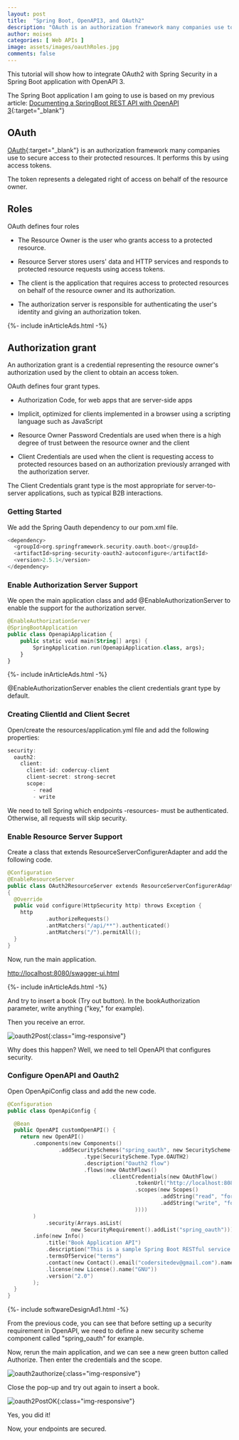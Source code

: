```yaml
---
layout: post
title:  "Spring Boot, OpenAPI3, and OAuth2"
description: "OAuth is an authorization framework many companies use to secure access to its protected resources."
author: moises
categories: [ Web APIs ]
image: assets/images/oauthRoles.jpg
comments: false
---
```


This tutorial will show how to integrate OAuth2 with Spring Security in a Spring Boot application with OpenAPI 3.

The Spring Boot application I am going to use is based on my previous article: [Documenting a SpringBoot REST API with OpenAPI 3](https://codersite.dev/documenting-rest-api-openapi3/){:target="_blank"}

## OAuth

[OAuth](https://datatracker.ietf.org/doc/html/rfc6749){:target="_blank"} is an authorization framework many companies use to secure access to their protected resources. It performs this by using access tokens.

The token represents a delegated right of access on behalf of the resource owner.

## Roles

OAuth defines four roles

- The Resource Owner is the user who grants access to a protected resource.

- Resource Server stores users' data and HTTP services and responds to protected resource requests using access tokens.

- The client is the application that requires access to protected resources on behalf of the resource owner and its authorization.

- The authorization server is responsible for authenticating the user's identity and giving an authorization token.

<div>
{%- include inArticleAds.html -%}
</div>

## Authorization grant

An authorization grant is a credential representing the resource owner's authorization used by the client to obtain an access token.

OAuth defines four grant types.

- Authorization Code, for web apps that are server-side apps

- Implicit, optimized for clients implemented in a browser using a scripting language such as JavaScript

- Resource Owner Password Credentials are used when there is a high degree of trust between the resource owner and the client

- Client Credentials are used when the client is requesting access to protected resources based on an authorization previously arranged with the authorization server.

The  Client Credentials grant type is the most appropriate for server-to-server applications, such as typical B2B interactions.

### Getting Started

We add the Spring Oauth dependency to our pom.xml file.

```kotlin
<dependency>
  <groupId>org.springframework.security.oauth.boot</groupId>
  <artifactId>spring-security-oauth2-autoconfigure</artifactId>
  <version>2.5.1</version>
</dependency>
```

### Enable Authorization Server Support

We open the main application class and add @EnableAuthorizationServer to enable the support for the authorization server. 

```kotlin
@EnableAuthorizationServer
@SpringBootApplication
public class OpenapiApplication {
	public static void main(String[] args) {
		SpringApplication.run(OpenapiApplication.class, args);
	}
}
```

<div>
{%- include inArticleAds.html -%}
</div>

@EnableAuthorizationServer enables the client credentials grant type by default.

### Creating ClientId and Client Secret

Open/create the resources/application.yml file and add the following properties:

```kotlin
security:
  oauth2:
    client:
      client-id: codercuy-client
      client-secret: strong-secret
      scope:
        - read
        - write
```

We need to tell Spring which endpoints -resources- must be authenticated. Otherwise, all requests will skip security.

### Enable Resource Server Support

Create a class that extends ResourceServerConfigurerAdapter and add the following code.

```kotlin
@Configuration
@EnableResourceServer
public class OAuth2ResourceServer extends ResourceServerConfigurerAdapter
{
  @Override
  public void configure(HttpSecurity http) throws Exception {
    http
            .authorizeRequests()
            .antMatchers("/api/**").authenticated()
            .antMatchers("/").permitAll();
  }
}
```

Now, run the main application.

<a href="http://localhost:8080/swagger-ui.html" target="_blank">http://localhost:8080/swagger-ui.html</a>

<div>
{%- include inArticleAds.html -%}
</div>

And try to insert a book (Try out button). In the bookAuthorization parameter, write anything ("key," for example).

Then you receive an error.

![oauth2Post](/assets/images/oauth2Post.jpg){:class="img-responsive"}

Why does this happen? Well, we need to tell OpenAPI that configures security.

### Configure OpenAPI and Oauth2

Open OpenApiConfig class and add the new code.

```kotlin
@Configuration
public class OpenApiConfig {

  @Bean
  public OpenAPI customOpenAPI() {
    return new OpenAPI()
        .components(new Components()
                .addSecuritySchemes("spring_oauth", new SecurityScheme()
                        .type(SecurityScheme.Type.OAUTH2)
                        .description("Oauth2 flow")
                        .flows(new OAuthFlows()
                                .clientCredentials(new OAuthFlow()
                                        .tokenUrl("http://localhost:8080" + "/oauth/token")
                                        .scopes(new Scopes()
                                                .addString("read", "for read operations")
                                                .addString("write", "for write operations")
                                        ))))
        )
            .security(Arrays.asList(
                    new SecurityRequirement().addList("spring_oauth")))
        .info(new Info()
            .title("Book Application API")
            .description("This is a sample Spring Boot RESTful service using springdoc-openapi and OpenAPI 3.")
            .termsOfService("terms")
            .contact(new Contact().email("codersitedev@gmail.com").name("Developer: Moises Gamio"))
            .license(new License().name("GNU"))
            .version("2.0")
        );
  }
}
```

<div>
{%- include softwareDesignAd1.html -%}
</div>

From the previous code, you can see that before setting up a security requirement in OpenAPI, we need to define a new security scheme component called "spring_oauth" for example.

Now, rerun the main application, and we can see a new green button called Authorize. Then enter the credentials and the scope.

![oauth2authorize](/assets/images/oauth2authorize.jpg){:class="img-responsive"}

Close the pop-up and try out again to insert a book.

![oauth2PostOK](/assets/images/oauth2PostOK.jpg){:class="img-responsive"}

Yes, you did it!

Now, your endpoints are secured.